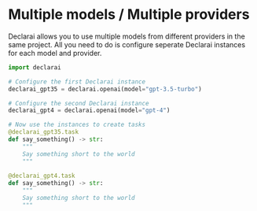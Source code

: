 # Multiple models / Multiple providers

Declarai allows you to use multiple models from different providers in the same project.
All you need to do is configure seperate Declarai instances for each model and provider.

```python
import declarai

# Configure the first Declarai instance
declarai_gpt35 = declarai.openai(model="gpt-3.5-turbo")

# Configure the second Declarai instance
declarai_gpt4 = declarai.openai(model="gpt-4")

# Now use the instances to create tasks
@declarai_gpt35.task
def say_something() -> str:
    """
    Say something short to the world
    """
    
@declarai_gpt4.task
def say_something() -> str:
    """
    Say something short to the world
    """

```
